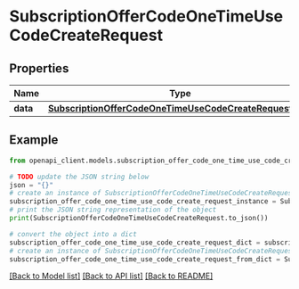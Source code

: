 # SubscriptionOfferCodeOneTimeUseCodeCreateRequest


## Properties

Name | Type | Description | Notes
------------ | ------------- | ------------- | -------------
**data** | [**SubscriptionOfferCodeOneTimeUseCodeCreateRequestData**](SubscriptionOfferCodeOneTimeUseCodeCreateRequestData.md) |  | 

## Example

```python
from openapi_client.models.subscription_offer_code_one_time_use_code_create_request import SubscriptionOfferCodeOneTimeUseCodeCreateRequest

# TODO update the JSON string below
json = "{}"
# create an instance of SubscriptionOfferCodeOneTimeUseCodeCreateRequest from a JSON string
subscription_offer_code_one_time_use_code_create_request_instance = SubscriptionOfferCodeOneTimeUseCodeCreateRequest.from_json(json)
# print the JSON string representation of the object
print(SubscriptionOfferCodeOneTimeUseCodeCreateRequest.to_json())

# convert the object into a dict
subscription_offer_code_one_time_use_code_create_request_dict = subscription_offer_code_one_time_use_code_create_request_instance.to_dict()
# create an instance of SubscriptionOfferCodeOneTimeUseCodeCreateRequest from a dict
subscription_offer_code_one_time_use_code_create_request_from_dict = SubscriptionOfferCodeOneTimeUseCodeCreateRequest.from_dict(subscription_offer_code_one_time_use_code_create_request_dict)
```
[[Back to Model list]](../README.md#documentation-for-models) [[Back to API list]](../README.md#documentation-for-api-endpoints) [[Back to README]](../README.md)



